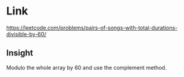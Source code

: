 # Link

https://leetcode.com/problems/pairs-of-songs-with-total-durations-divisible-by-60/

## Insight

Modulo the whole array by 60 and use the complement method. 